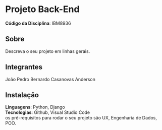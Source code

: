 # Projeto Back-End 

**Código da Disciplina**: IBM8936<br>

## Sobre 
Descreva o seu projeto em linhas gerais. 

## Integrantes
João Pedro
Bernardo Casanovas
Anderson

## Instalação 
**Linguagens**: Python, Django<br>
**Tecnologias**: Github, Visual Studio Code<br>
 os pré-requisitos para rodar o seu projeto são UX, Engenharia de Dados, POO.

